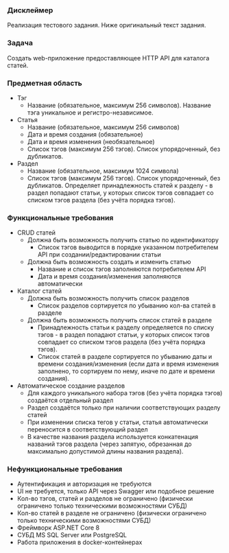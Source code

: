 ### Дисклеймер

Реализация тестового задания. Ниже оригинальный текст задания.

### Задача

Создать web-приложение предоставляющее HTTP API для каталога статей.

### Предметная область

- Тэг
    - Название (обязательное, максимум 256 символов). Название тэга уникальное и регистро-независимое.
- Статья
    - Название (обязательное, максимум 256 символов)
	- Дата и время создания (обязательное)
	- Дата и время изменения (необязательное)
	- Список тэгов (максимум 256 тэгов). Список упорядоченный, без дубликатов.
- Раздел
    - Название (обязательное, максимум 1024 символа)
	- Список тэгов (максимум 256 тэгов). Список упорядоченный, без дубликатов. Определяет принадлежность статей к разделу - в раздел попадают статьи, у которых список тэгов совпадает со списком тэгов раздела (без учёта порядка тэгов).

### Функциональные требования

- CRUD статей
    - Должна быть возможность получить статью по идентификатору
	    - Список тэгов выводится в порядке указанном потребителем API при создании/редактировании статьи
    - Должна быть возможность создать и изменить статью
        - Название и список тэгов заполняются потребителем API
	    - Дата и время создания/изменения заполняются автоматически
- Каталог статей
    - Должна быть возможность получить список разделов
        - Список разделов сортируется по убыванию кол-ва статей в разделе
    - Должна быть возможность получить список статей в разделе
        - Принадлежность статьи к разделу определяется по списку тэгов - в раздел попадают статьи, у которых список тэгов совпадает со списком тэгов раздела (без учёта порядка тэгов).
        - Список статей в разделе сортируется по убыванию даты и времени создания/изменения (если дата и время изменения заполнено, то сортируем по нему, иначе по дате и времени создания).
- Автоматическое создание разделов
    - Для каждого уникального набора тэгов (без учёта порядка тэгов) создаётся отдельный раздел
    - Раздел создаётся только при наличии соответствующих разделу статей
    - При изменении списка тегов у статьи, статья автоматически переносится в соответствующий раздел
    - В качестве названия раздела используется конкатенация названий тэгов раздела (через запятую, обрезанная до максимально допустимой длины названия раздела).

### Нефункциональные требования

- Аутентификация и авторизация не требуются
- UI не требуется, только API через Swagger или подобное решение
- Кол-во тэгов, статей и разделов не ограничено (физически ограничено только техническими возможностями СУБД)
- Кол-во статей в разделе не ограничено (физически ограничено только техническими возможностями СУБД)
- Фреймворк ASP.NET Core 8
- СУБД MS SQL Server или PostgreSQL
- Работа приложения в docker-контейнерах
